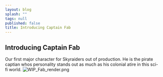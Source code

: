 ```yaml
---
layout: blog
splash: ""
tags: null
published: false
title: Introducing Captain Fab
---
```


## Introducing Captain Fab
Our first major character for Skyraiders out of production. He is the pirate captian whos personality stands out as much as his colonial atire in this sci-fi world.
![WIP_Fab_render.png]({{site.baseurl}}/media/WIP_Fab_render.png)
